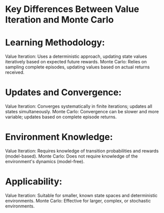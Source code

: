 # Key Differences Between Value Iteration and Monte Carlo

# Learning Methodology:

Value Iteration: Uses a deterministic approach, updating state values iteratively based on expected future rewards.
Monte Carlo: Relies on sampling complete episodes, updating values based on actual returns received.

# Updates and Convergence:

Value Iteration: Converges systematically in finite iterations; updates all states simultaneously.
Monte Carlo: Convergence can be slower and more variable; updates based on complete episode returns.

# Environment Knowledge:

Value Iteration: Requires knowledge of transition probabilities and rewards (model-based).
Monte Carlo: Does not require knowledge of the environment's dynamics (model-free).

# Applicability:

Value Iteration: Suitable for smaller, known state spaces and deterministic environments.
Monte Carlo: Effective for larger, complex, or stochastic environments.
